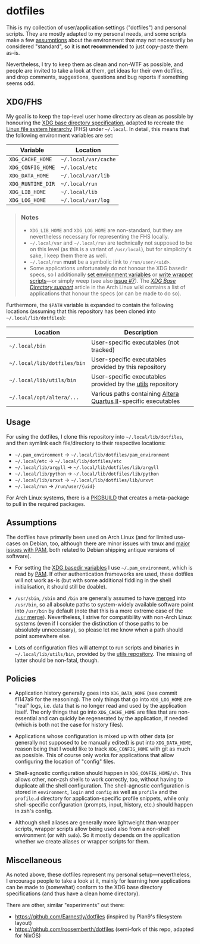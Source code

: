 dotfiles
========

This is my collection of user/application settings ("dotfiles") and personal
scripts. They are mostly adapted to my personal needs, and some scripts make a
few [assumptions](#assumptions) about the environment that may not necessarily
be considered "standard", so it is **not recommended** to just copy-paste them
as-is.

Nevertheless, I try to keep them as clean and non-WTF as possible, and people
are invited to take a look at them, get ideas for their own dotfiles, and drop
comments, suggestions, questions and bug reports if something seems odd.


XDG/FHS
-------

My goal is to keep the top-level user home directory as clean as possible by
honouring the [XDG base directory specification][fdo:xdgspec], adapted to
recreate the [Linux file system hierarchy][man:hier] (FHS) under `~/.local`. In
detail, this means that the following environment variables are set:

| Variable          | Location             |
| ----------------- | -------------------- |
| `XDG_CACHE_HOME`  | `~/.local/var/cache` |
| `XDG_CONFIG_HOME` | `~/.local/etc`       |
| `XDG_DATA_HOME`   | `~/.local/var/lib`   |
| `XDG_RUNTIME_DIR` | `~/.local/run`       |
| `XDG_LIB_HOME`    | `~/.local/lib`       |
| `XDG_LOG_HOME`    | `~/.local/var/log`   |

> ### Notes
> * `XDG_LIB_HOME` and `XDG_LOG_HOME` are non-standard, but they are
>   nevertheless necessary for representing the FHS locally.
> * `~/.local/var` and `~/.local/run` are technically not supposed to be on this
>   level (as this is a variant of `/usr/local`), but for simplicity's sake, I
>   keep them there as well.
> * `~/.local/run` **must** be a symbolic link to `/run/user/<uid>`.
> * Some applications unfortunately do not honour the XDG basedir specs, so I
>   additionally [set environment variables][file:pam_environment] or [write
>   wrapper scripts][dir:bin]&mdash;or simply weep (see also [issue
>   #7][issue:7]). The [*XDG Base Directory support*][aw:xdgsupport] article in
>   the Arch Linux wiki contains a list of applications that honour the specs
>   (or can be made to do so).

Furthermore, the `$PATH` variable is expanded to contain the following
locations (assuming that this repository has been cloned into
`~/.local/lib/dotfiles`):

| Location                    | Description |
| --------------------------- | --- |
| `~/.local/bin`              | User-specific executables (not tracked) |
| `~/.local/lib/dotfiles/bin` | User-specific executables provided by this repository |
| `~/.local/lib/utils/bin`    | User-specific executables provided by the [utils][gh:utils] repository |
| `~/.local/opt/altera/...`   | Various paths containing [Altera Quartus II][wp:quartus]-specific executables |


Usage
-----

For using the dotfiles, I clone this repository into `~/.local/lib/dotfiles`,
and then symlink each file/directory to their respective locations:

* `~/.pam_environment` → `~/.local/lib/dotfiles/pam_environment`
* `~/.local/etc` → `~/.local/lib/dotfiles/etc`
* `~/.local/lib/argyll` → `~/.local/lib/dotfiles/lib/argyll`
* `~/.local/lib/python` → `~/.local/lib/dotfiles/lib/python`
* `~/.local/lib/urxvt` → `~/.local/lib/dotfiles/lib/urxvt`
* `~/.local/run` → `/run/user/{uid}`

For Arch Linux systems, there is a [PKGBUILD][file:pkgbuild] that creates a
meta-package to pull in the required packages.


Assumptions
-----------

The dotfiles have primarily been used on Arch Linux (and for limited use-cases
on Debian, too, although there are minor issues with tmux and [major issues with
PAM][issue:8], both related to Debian shipping antique versions of software).

* For setting the [XDG basedir variables](#xdgfhs) I use `~/.pam_environment`,
  which is read by [PAM][aw:pam]. If other authentication frameworks are used,
  these dotfiles will not work as-is (but with some additional fiddling in the
  shell initialisation, it should still be doable).

* `/usr/sbin`, `/sbin` and `/bin` are generally assumed to have
  [merged][an:usrmerge] into `/usr/bin`, so all absolute paths to system-widely
  available software point into `/usr/bin` by default (note that this is a more
  extreme case of the [`/usr` merge][fdo:usrmerge]). Nevertheless, I strive for
  compatibility with non-Arch Linux systems (even if I consider the distinction
  of those paths to be absolutely unnecessary), so please let me know when a
  path should point somewhere else.

* Lots of configuration files will attempt to run scripts and binaries in
  `~/.local/lib/utils/bin`, provided by the [utils repository][gh:utils]. The
  missing of latter should be non-fatal, though.


Policies
--------

* Application history generally goes into `XDG_DATA_HOME` (see commit f1147a9
  for the reasoning). The only things that go into `XDG_LOG_HOME` are "real"
  logs, i.e. data that is no longer read and used by the application itself. The
  only things that go into `XDG_CACHE_HOME` are files that are non-essential and
  can quickly be regenerated by the application, if needed (which is both not
  the case for history files).

* Applications whose configuration is mixed up with other data (or generally not
  supposed to be manually edited) is put into `XDG_DATA_HOME`, reason being that
  I would like to track `XDG_CONFIG_HOME` with git as much as possible. This of
  course only works for applications that allow configuring the location of
  "config" files.

* Shell-agnostic configuration should happen in `XDG_CONFIG_HOME/sh`. This
  allows other, non-zsh shells to work correctly, too, without having to
  duplicate all the shell configuration. The shell-agnostic configuration is
  stored in `environment`, `login` and `config` as well as `profile` and the
  `profile.d` directory for application-specific profile snippets, while only
  shell-specific configuration (prompts, input, history, etc.) should happen in
  zsh's config.

* Although shell aliases are generally more lightweight than wrapper scripts,
  wrapper scripts allow being used also from a non-shell environment (or with
  `sudo`). So it mostly depends on the application whether we create aliases or
  wrapper scripts for them.


Miscellaneous
-------------

As noted above, these dotfiles represent my personal setup&mdash;nevertheless, I
encourage people to take a look at it, mainly for learning how applications can
be made to (somewhat) conform to the XDG base directory specifications (and thus
have a clean home directory).

There are other, similar "experiments" out there:

* https://github.com/Earnestly/dotfiles (inspired by Plan9's filesystem layout)
* https://github.com/roosemberth/dotfiles (semi-fork of this repo, adapted for
  NixOS)


[an:usrmerge]: https://www.archlinux.org/news/binaries-move-to-usrbin-requiring-update-intervention/
[aw:pam]: https://wiki.archlinux.org/index.php/PAM
[aw:xdgsupport]: https://wiki.archlinux.org/index.php/XDG_Base_Directory_support
[dir:bin]: bin
[fdo:xdgspec]: https://specifications.freedesktop.org/basedir-spec/latest/index.html
[fdo:usrmerge]: https://www.freedesktop.org/wiki/Software/systemd/TheCaseForTheUsrMerge/
[file:pam_environment]: pam_environment
[file:pkgbuild]: archlinux/PKGBUILD
[gh:utils]: https://github.com/ayekat/utils
[issue:7]: https://github.com/ayekat/dotfiles/issues/7
[issue:8]: https://github.com/ayekat/dotfiles/issues/8
[man:hier]: http://linux.die.net/man/7/hier
[wp:quartus]: https://en.wikipedia.org/wiki/Altera_Quartus
